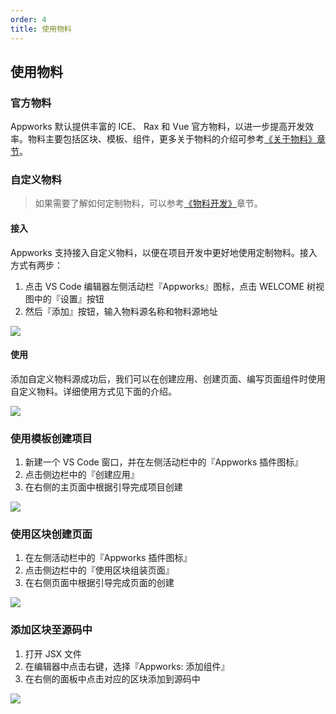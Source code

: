 ```yaml
---
order: 4
title: 使用物料
---
```


## 使用物料

### 官方物料

Appworks 默认提供丰富的 ICE、 Rax 和 Vue 官方物料，以进一步提高开发效率。物料主要包括区块、模板、组件，更多关于物料的介绍可参考[《关于物料》章节](https://ice.work/docs/materials/about)。

### 自定义物料

> 如果需要了解如何定制物料，可以参考[《物料开发》](https://ice.work/docs/materials/about)章节。

#### 接入

Appworks 支持接入自定义物料，以便在项目开发中更好地使用定制物料。接入方式有两步：

1. 点击 VS Code 编辑器左侧活动栏『Appworks』图标，点击 WELCOME 树视图中的『设置』按钮
2. 然后『添加』按钮，输入物料源名称和物料源地址

![](https://img.alicdn.com/imgextra/i2/O1CN01rHus1A1g2WDAqA5ES_!!6000000004084-1-tps-2048-1536.gif)

#### 使用

添加自定义物料源成功后，我们可以在创建应用、创建页面、编写页面组件时使用自定义物料。详细使用方式见下面的介绍。

![](https://img.alicdn.com/imgextra/i2/O1CN017Au9I61RwC7Ycbrir_!!6000000002175-2-tps-2048-1536.png)

### 使用模板创建项目

1. 新建一个 VS Code 窗口，并在左侧活动栏中的『Appworks 插件图标』
2. 点击侧边栏中的『创建应用』
3. 在右侧的主页面中根据引导完成项目创建

![](https://img.alicdn.com/imgextra/i1/O1CN013hpjha1TAgGY8E1VT_!!6000000002342-1-tps-2048-1536.gif)

### 使用区块创建页面

1. 在左侧活动栏中的『Appworks 插件图标』
2. 点击侧边栏中的『使用区块组装页面』
3. 在右侧页面中根据引导完成页面的创建

![](https://img.alicdn.com/imgextra/i1/O1CN01G7xwpp1aIC4Z8H2l5_!!6000000003306-1-tps-2860-1554.gif)

### 添加区块至源码中

1. 打开 JSX 文件
2. 在编辑器中点击右键，选择『Appworks: 添加组件』
3. 在右侧的面板中点击对应的区块添加到源码中

![](https://img.alicdn.com/imgextra/i3/O1CN01DQFynQ24ckJlHYVEZ_!!6000000007412-1-tps-2048-1536.gif)
